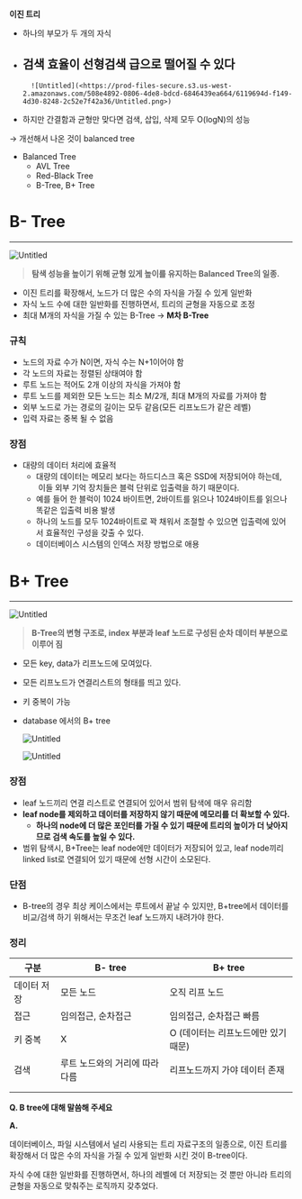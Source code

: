 **이진 트리**

- 하나의 부모가 두 개의 자식

- ## 검색 효율이 선형검색 급으로 떨어질 수 있다
  
  ```
    ![Untitled](<https://prod-files-secure.s3.us-west-2.amazonaws.com/508e4892-0806-4de8-bdcd-6846439ea664/6119694d-f149-4d30-8248-2c52e7f42a36/Untitled.png>)
  ```

- 하지만 간결함과 균형만 맞다면 검색, 삽입, 삭제 모두 O(logN)의 성능

→ 개선해서 나온 것이 balanced tree

- Balanced Tree
  - AVL Tree
  - Red-Black Tree
  - B-Tree, B+ Tree

# **B- Tree**

---

![Untitled](https://prod-files-secure.s3.us-west-2.amazonaws.com/508e4892-0806-4de8-bdcd-6846439ea664/923d215c-29dd-4451-ad27-93212ef1e57b/Untitled.png)

> **탐색 성능을 높이기 위해 균형 있게 높이를 유지하는 Balanced Tree의 일종.**

- 이진 트리를 확장해서, 노드가 더 많은 수의 자식을 가질 수 있게 일반화
- 자식 노드 수에 대한 일반화를 진행하면서, 트리의 균형을 자동으로 조정
- 최대 M개의 자식을 가질 수 있는 B-Tree → **M차 B-Tree**

### **규칙**

- 노드의 자료 수가 N이면, 자식 수는 N+1이어야 함
- 각 노드의 자료는 정렬된 상태여야 함
- 루트 노드는 적어도 2개 이상의 자식을 가져야 함
- 루트 노드를 제외한 모든 노드는 최소 M/2개, 최대 M개의 자료를 가져야 함
- 외부 노드로 가는 경로의 길이는 모두 같음(모든 리프노드가 같은 레벨)
- 입력 자료는 중복 될 수 없음

### **장점**

- 대량의 데이터 처리에 효율적
  - 대량의 데이터는 메모리 보다는 하드디스크 혹은 SSD에 저장되어야 하는데,  이들 외부 기억 장치들은 블럭 단위로 입출력을 하기 때문이다.
  - 예를 들어 한 블럭이 1024 바이트면, 2바이트를 읽으나 1024바이트를 읽으나 똑같은 입출력 비용 발생
  - 하나의 노드를 모두 1024바이트로 꽉 채워서 조절할 수 있으면 입출력에 있어서 효율적인 구성을 갖출 수 있다.
  - 데이터베이스 시스템의 인덱스 저장 방법으로 애용

# **B+ Tree**

---

![Untitled](https://prod-files-secure.s3.us-west-2.amazonaws.com/508e4892-0806-4de8-bdcd-6846439ea664/14098dd2-bda7-4b29-8040-49655d8ed110/Untitled.png)

> **B-Tree의 변형 구조로, index 부분과 leaf 노드로 구성된 순차 데이터 부분으로 이루어 짐**

- 모든 key, data가 리프노드에 모여있다.

- 모든 리프노드가 연결리스트의 형태를 띄고 있다.

- 키 중복이 가능

- database 에서의 B+ tree
  
  ![Untitled](https://prod-files-secure.s3.us-west-2.amazonaws.com/508e4892-0806-4de8-bdcd-6846439ea664/f8555d1a-14e9-45bf-9061-3b8ef8b69b30/Untitled.png)
  
  ![Untitled](https://prod-files-secure.s3.us-west-2.amazonaws.com/508e4892-0806-4de8-bdcd-6846439ea664/5fd1b439-2a53-4e5e-83f7-a69c11c7b47a/Untitled.png)

### **장점**

- leaf 노드끼리 연결 리스트로 연결되어 있어서 범위 탐색에 매우 유리함
- **leaf node를 제외하고 데이터를 저장하지 않기 때문에 메모리를 더 확보할 수 있다.**
  - **하나의 node에 더 많은 포인터를 가질 수 있기 때문에 트리의 높이가 더 낮아지므로 검색 속도를 높일 수 있다.**
- 범위 탐색시, B+Tree는 leaf node에만 데이터가 저장되어 있고, leaf node끼리 linked list로 연결되어 있기 때문에 선형 시간이 소모된다.

### **단점**

- B-tree의 경우 최상 케이스에서는 루트에서 끝날 수 있지만, B+tree에서 데이터를 비교/검색 하기 위해서는 무조건 leaf 노드까지 내려가야 한다.

### 정리

| 구분     | B- tree           | B+ tree               |
| ------ | ----------------- | --------------------- |
| 데이터 저장 | 모든 노드             | 오직 리프 노드              |
| 접근     | 임의접근, 순차접근        | 임의접근, 순차접근 빠름         |
| 키 중복   | X                 | O (데이터는 리프노드에만 있기 때문) |
| 검색     | 루트 노드와의 거리에 따라 다름 | 리프노드까지 가야 데이터 존재      |
|        |                   |                       |
|        |                   |                       |

**Q. B tree에 대해 말씀해 주세요**

**A.**

데이터베이스, 파일 시스템에서 널리 사용되는 트리 자료구조의 일종으로, 이진 트리를 확장해서 더 많은 수의 자식을 가질 수 있게 일반화 시킨 것이 B-tree이다.

자식 수에 대한 일반화를 진행하면서, 하나의 레벨에 더 저장되는 것 뿐만 아니라 트리의 균형을 자동으로 맞춰주는 로직까지 갖추었다.